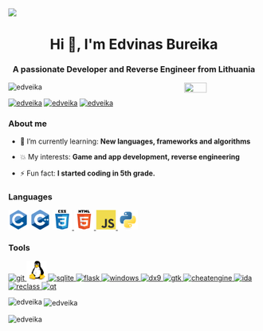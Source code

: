 <img position="top" align="center" src="https://user-images.githubusercontent.com/74038190/240304586-d48893bd-0757-481c-8d7e-ba3e163feae7.png">          
<h1 align="center">Hi 👋, I'm Edvinas Bureika</h1>
<h3 align="center">A passionate Developer and Reverse Engineer from Lithuania</h3>

<img align="right" width="30%" height="30%" src="https://user-images.githubusercontent.com/74038190/229223263-cf2e4b07-2615-4f87-9c38-e37600f8381a.gif">
  
<p align="left"> <img src="https://komarev.com/ghpvc/?username=edveika&label=Profile%20views&color=0e75b6&style=for-the-badge&color=blue" alt="edveika" /> </p>

<a href="https://github.com/Edveika" target="blank"><img align="center" src="https://github.com/fluidicon.png" alt="edveika" height="30" width="30" /></a>
<a href="https://gitlab.com/Edveika" target="blank"><img align="center" src="https://gitlab.com/assets/favicon-72a2cad5025aa931d6ea56c3201d1f18e68a8cd39788c7c80d5b2b82aa5143ef.png" alt="edveika" height="30" width="30" /></a>
<a href="https://bitbucket.org/edveika" target="blank"><img align="center" src="https://cdn4.iconfinder.com/data/icons/logos-and-brands/512/44_Bitbucket_logo_logos-512.png" alt="edveika" height="30" width="30" /></a>

<h3 align="left">About me</h3>

- 🌱 I’m currently learning: **New languages, frameworks and algorithms**

- 💥 My interests: **Game and app development, reverse engineering**

- ⚡ Fun fact: **I started coding in 5th grade.**

<h3 align="left">Languages</h3>
<p align="left"> 
<a href="https://www.cprogramming.com/" target="_blank" rel="noreferrer"> <img src="https://raw.githubusercontent.com/devicons/devicon/master/icons/c/c-original.svg" alt="c" width="40" height="40"/></a> <a href="https://www.w3schools.com/cpp/" target="_blank" rel="noreferrer"> <img src="https://raw.githubusercontent.com/devicons/devicon/master/icons/cplusplus/cplusplus-original.svg" alt="cplusplus" width="40" height="40"/></a> <a href="https://www.w3schools.com/css/" target="_blank" rel="noreferrer"> <img src="https://raw.githubusercontent.com/devicons/devicon/master/icons/css3/css3-original-wordmark.svg" alt="css3" width="40" height="40"/> </a><a href="https://www.w3.org/html/" target="_blank" rel="noreferrer"> <img src="https://raw.githubusercontent.com/devicons/devicon/master/icons/html5/html5-original-wordmark.svg" alt="html5" width="40" height="40"/> </a> <a href="https://developer.mozilla.org/en-US/docs/Web/JavaScript" target="_blank" rel="noreferrer"> <img src="https://raw.githubusercontent.com/devicons/devicon/master/icons/javascript/javascript-original.svg" alt="javascript" width="40" height="40"/><a href="https://www.python.org" target="_blank" rel="noreferrer"> <img src="https://raw.githubusercontent.com/devicons/devicon/master/icons/python/python-original.svg" alt="python" width="40" height="40"/> </a> 
</p>

<h3 align="left">Tools</h3>
<p align="left"> 
<a href="https://git-scm.com/" target="_blank" rel="noreferrer"> <img src="https://www.vectorlogo.zone/logos/git-scm/git-scm-icon.svg" alt="git" width="40" height="40"/> </a>  </a> <a href="https://www.linux.org/" target="_blank" rel="noreferrer"> <img src="https://raw.githubusercontent.com/devicons/devicon/master/icons/linux/linux-original.svg" alt="linux" width="40" height="40"/> </a> <a href="https://www.sqlite.org/" target="_blank" rel="noreferrer"> <img src="https://www.vectorlogo.zone/logos/sqlite/sqlite-icon.svg" alt="sqlite" width="40" height="40"/> </a> <a href="https://flask.palletsprojects.com/" target="_blank" rel="noreferrer"> <img src="https://flask.palletsprojects.com/en/3.0.x/_static/shortcut-icon.png" alt="flask" width="40" height="40"/> </a> <a href="https://learn.microsoft.com/en-us/windows/win32/apiindex/windows-api-list" target="_blank" rel="noreferrer"> <img src="https://seeklogo.com/images/W/windows-11-icon-logo-6C39629E45-seeklogo.com.png" alt="windows" width="40" height="40"/> </a> <a href="https://learn.microsoft.com/en-us/windows/win32/direct3d9/dx9-graphics" target="_blank" rel="noreferrer"> <img src="https://i.extremetech.com/imagery/content-types/02HWHiNzvIvu1nq0Fq58Isz/hero-image.fill.size_994x559.v1678673193.jpg" alt="dx9" width="50" height="40"/> </a> <a href="https://www.gtk.org/" target="_blank" rel="noreferrer"> <img src="https://www.gtk.org/assets/img/logo-gtk.png" alt="gtk" width="40" height="40"/> </a> <a href="https://www.cheatengine.org/" target="_blank" rel="noreferrer"> <img src="https://github.com/cheat-engine/cheat-engine/raw/master/Cheat%20Engine/images/celogo.png" alt="cheatengine" width="40" height="40"/> </a> <a href="https://hex-rays.com/ida-pro/" target="_blank" rel="noreferrer"> <img src="https://encrypted-tbn0.gstatic.com/images?q=tbn:ANd9GcSxs7mPx2lW2syZmIqYVcOhxmtTb-iZFCMvZHuRvlApNIL2lnFzvdoPj4-1j5YoE1HDsjw&usqp=CAU" alt="ida" width="40" height="40"/> </a> <a href="https://github.com/ReClassNET/ReClass.NET" target="_blank" rel="noreferrer"> <img src="https://avatars.githubusercontent.com/u/36203059?s=48&v=4" alt="reclass" width="40" height="40"/> </a> <a href="https://www.qt.io/" target="_blank" rel="noreferrer"> <img src="https://www.qt.io/hubfs/QtGroup_Favicon_32.ico" alt="qt" width="40" height="40"/> </a>
</p>

<p><img align="left" src="https://github-readme-stats.vercel.app/api/top-langs?username=edveika&show_icons=true&locale=en&layout=compact&theme=dark" alt="edveika" /></p>

<p>&nbsp;<img align="center" src="https://github-readme-stats.vercel.app/api?username=edveika&show_icons=true&locale=en&theme=dark" alt="edveika" /></p>

<p><img align="center" src="https://github-readme-streak-stats.herokuapp.com/?user=edveika&theme=dark" alt="edveika" /></p>
